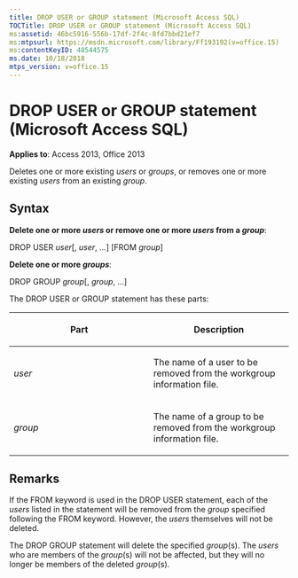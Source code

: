 ```yaml
---
title: DROP USER or GROUP statement (Microsoft Access SQL)
TOCTitle: DROP USER or GROUP statement (Microsoft Access SQL)
ms:assetid: 46bc5916-556b-17df-2f4c-8fd7bbd21ef7
ms:mtpsurl: https://msdn.microsoft.com/library/Ff193192(v=office.15)
ms:contentKeyID: 48544575
ms.date: 10/18/2018
mtps_version: v=office.15
---
```


# DROP USER or GROUP statement (Microsoft Access SQL)

**Applies to**: Access 2013, Office 2013

Deletes one or more existing *users* or *groups*, or removes one or more existing *users* from an existing *group*.

## Syntax

**Delete one or more _users_ or remove one or more _users_ from a _group_**:

DROP USER *user*\[, *user*, …\] \[FROM *group*\]

**Delete one or more _groups_**:

DROP GROUP *group*\[, *group*, …\]

The DROP USER or GROUP statement has these parts:

<table>
<colgroup>
<col style="width: 50%" />
<col style="width: 50%" />
</colgroup>
<thead>
<tr class="header">
<th><p>Part</p></th>
<th><p>Description</p></th>
</tr>
</thead>
<tbody>
<tr class="odd">
<td><p><em>user</em></p></td>
<td><p>The name of a user to be removed from the workgroup information file.</p></td>
</tr>
<tr class="even">
<td><p><em>group</em></p></td>
<td><p>The name of a group to be removed from the workgroup information file.</p></td>
</tr>
</tbody>
</table>


## Remarks

If the FROM keyword is used in the DROP USER statement, each of the *users* listed in the statement will be removed from the *group* specified following the FROM keyword. However, the *users* themselves will not be deleted.

The DROP GROUP statement will delete the specified *group*(s). The *users* who are members of the *group*(s) will not be affected, but they will no longer be members of the deleted *group*(s).

